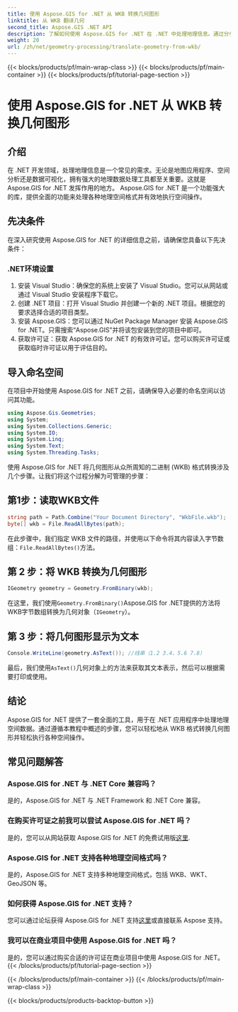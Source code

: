 ```yaml
---
title: 使用 Aspose.GIS for .NET 从 WKB 转换几何图形
linktitle: 从 WKB 翻译几何
second_title: Aspose.GIS .NET API
description: 了解如何使用 Aspose.GIS for .NET 在 .NET 中处理地理信息。通过分步指导，轻松转换 WKB 格式的几何图形。
weight: 20
url: /zh/net/geometry-processing/translate-geometry-from-wkb/
---
```


{{< blocks/products/pf/main-wrap-class >}}
{{< blocks/products/pf/main-container >}}
{{< blocks/products/pf/tutorial-page-section >}}

# 使用 Aspose.GIS for .NET 从 WKB 转换几何图形

## 介绍
在 .NET 开发领域，处理地理信息是一个常见的需求。无论是地图应用程序、空间分析还是数据可视化，拥有强大的地理数据处理工具都至关重要。这就是 Aspose.GIS for .NET 发挥作用的地方。 Aspose.GIS for .NET 是一个功能强大的库，提供全面的功能来处理各种地理空间格式并有效地执行空间操作。
## 先决条件
在深入研究使用 Aspose.GIS for .NET 的详细信息之前，请确保您具备以下先决条件：
### .NET环境设置
1. 安装 Visual Studio：确保您的系统上安装了 Visual Studio。您可以从网站或通过 Visual Studio 安装程序下载它。
2. 创建 .NET 项目：打开 Visual Studio 并创建一个新的 .NET 项目。根据您的要求选择合适的项目类型。
3. 安装 Aspose.GIS：您可以通过 NuGet Package Manager 安装 Aspose.GIS for .NET。只需搜索“Aspose.GIS”并将该包安装到您的项目中即可。
4. 获取许可证：获取 Aspose.GIS for .NET 的有效许可证。您可以购买许可证或获取临时许可证以用于评估目的。

## 导入命名空间
在项目中开始使用 Aspose.GIS for .NET 之前，请确保导入必要的命名空间以访问其功能。

```csharp
using Aspose.Gis.Geometries;
using System;
using System.Collections.Generic;
using System.IO;
using System.Linq;
using System.Text;
using System.Threading.Tasks;
```

使用 Aspose.GIS for .NET 将几何图形从众所周知的二进制 (WKB) 格式转换涉及几个步骤。让我们将这个过程分解为可管理的步骤：
## 第1步：读取WKB文件
```csharp
string path = Path.Combine("Your Document Directory", "WkbFile.wkb");
byte[] wkb = File.ReadAllBytes(path);
```
在此步骤中，我们指定 WKB 文件的路径，并使用以下命令将其内容读入字节数组：`File.ReadAllBytes()`方法。
## 第 2 步：将 WKB 转换为几何图形
```csharp
IGeometry geometry = Geometry.FromBinary(wkb);
```
在这里，我们使用`Geometry.FromBinary()`Aspose.GIS for .NET提供的方法将WKB字节数组转换为几何对象（`IGeometry`）。
## 第 3 步：将几何图形显示为文本
```csharp
Console.WriteLine(geometry.AsText()); //线串（1.2 3.4、5.6 7.8）
```
最后，我们使用`AsText()`几何对象上的方法来获取其文本表示，然后可以根据需要打印或使用。

## 结论
Aspose.GIS for .NET 提供了一套全面的工具，用于在 .NET 应用程序中处理地理空间数据。通过遵循本教程中概述的步骤，您可以轻松地从 WKB 格式转换几何图形并轻松执行各种空间操作。
## 常见问题解答
### Aspose.GIS for .NET 与 .NET Core 兼容吗？
是的，Aspose.GIS for .NET 与 .NET Framework 和 .NET Core 兼容。
### 在购买许可证之前我可以尝试 Aspose.GIS for .NET 吗？
是的，您可以从网站获取 Aspose.GIS for .NET 的免费试用版[这里](https://purchase.aspose.com/buy).
### Aspose.GIS for .NET 支持各种地理空间格式吗？
是的，Aspose.GIS for .NET 支持多种地理空间格式，包括 WKB、WKT、GeoJSON 等。
### 如何获得 Aspose.GIS for .NET 支持？
您可以通过论坛获得 Aspose.GIS for .NET 支持[这里](https://forum.aspose.com/c/gis/33)或直接联系 Aspose 支持。
### 我可以在商业项目中使用 Aspose.GIS for .NET 吗？
是的，您可以通过购买合适的许可证在商业项目中使用 Aspose.GIS for .NET。
{{< /blocks/products/pf/tutorial-page-section >}}

{{< /blocks/products/pf/main-container >}}
{{< /blocks/products/pf/main-wrap-class >}}

{{< blocks/products/products-backtop-button >}}
